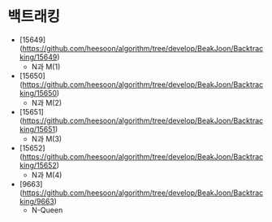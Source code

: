 백트래킹
==========================================================================================
* [15649] (https://github.com/heesoon/algorithm/tree/develop/BeakJoon/Backtracking/15649)
  * N과 M(1)
* [15650] (https://github.com/heesoon/algorithm/tree/develop/BeakJoon/Backtracking/15650)
  * N과 M(2)
* [15651] (https://github.com/heesoon/algorithm/tree/develop/BeakJoon/Backtracking/15651)
  * N과 M(3)
* [15652] (https://github.com/heesoon/algorithm/tree/develop/BeakJoon/Backtracking/15652)
  * N과 M(4)
* [9663] (https://github.com/heesoon/algorithm/tree/develop/BeakJoon/Backtracking/9663)
  * N-Queen